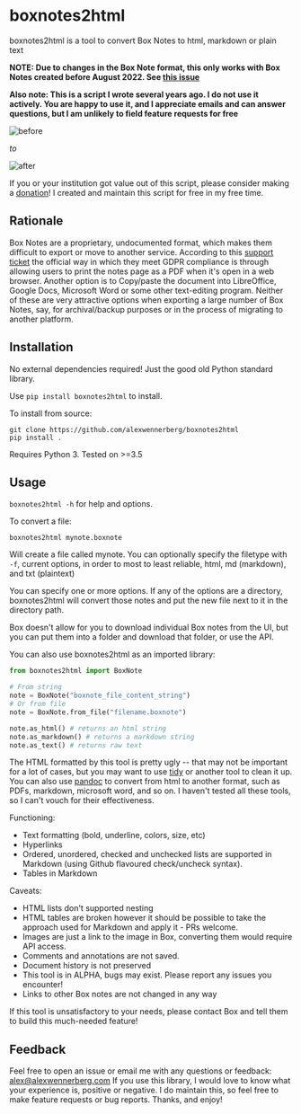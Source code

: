 # boxnotes2html

boxnotes2html is a tool to convert Box Notes to html, markdown or plain text

**NOTE: Due to changes in the Box Note format, this only works with Box Notes
created before August 2022. See [this
issue](https://github.com/alexwennerberg/boxnotes2html/issues/3)**

**Also note: This is a script I wrote several years ago. I do not use it
actively. You are happy to use it, and I appreciate emails and can answer questions, but 
I am unlikely to field feature requests for free**

![before](img/before.png)

*to*

![after](img/after.png)

If you or your institution got value out of this script, please consider making
a [donation](https://www.patreon.com/alexwennerberg)! I created and
maintain this script for free in my free time.

## Rationale

Box Notes are a proprietary, undocumented format, which makes them difficult to
export or move to another service. According to this [support
ticket](https://community.box.com/t5/Desktop-and-Mobile-Forum/Exporting-Box-Notes/td-p/14834)
the official way in which they meet GDPR compliance is through allowing users
to print the notes page as a PDF when it's open in a web browser.  Another
option is to Copy/paste the document into LibreOffice, Google Docs, Microsoft
Word or some other text-editing program. Neither of these are very attractive
options when exporting a large number of Box Notes, say, for archival/backup
purposes or in the process of migrating to another platform.


## Installation

No external dependencies required! Just the good old Python standard library.

Use `pip install boxnotes2html` to install.

To install from source:

```
git clone https://github.com/alexwennerberg/boxnotes2html
pip install .
```

Requires Python 3. Tested on >=3.5

## Usage

`boxnotes2html -h` for help and options.

To convert a file:

`boxnotes2html mynote.boxnote`

Will create a file called mynote. You can optionally specify the filetype with `-f`, current options, in order to most to least reliable, html, md (markdown), and txt (plaintext)

You can specify one or more options. If any of the options are a directory, boxnotes2html will convert those notes and put the new file next to it in the directory path.

Box doesn't allow for you to download individual Box notes from the UI, but you can put them into a folder and download that folder, or use the API.

You can also use boxnotes2html as an imported library:

```python
from boxnotes2html import BoxNote

# From string
note = BoxNote("boxnote_file_content_string")
# Or from file
note = BoxNote.from_file("filename.boxnote")

note.as_html() # returns an html string
note.as_markdown() # returns a markdown string
note.as_text() # returns raw text
```

The HTML formatted by this tool is pretty ugly -- that may not be important for a lot of cases, but you may want to use [tidy](http://www.html-tidy.org/) or another tool to clean it up. You can also use [pandoc](https://pandoc.org/) to convert from html to another format, such as PDFs, markdown, microsoft word, and so on. I haven't tested all these tools, so I can't vouch for their effectiveness.


Functioning:
* Text formatting (bold, underline, colors, size, etc)
* Hyperlinks
* Ordered, unordered, checked and unchecked lists are supported in Markdown (using Github flavoured check/uncheck syntax).
* Tables in Markdown

Caveats:
* HTML lists don't supported nesting
* HTML tables are broken however it should be possible to take the approach used for Markdown and apply it - PRs welcome.
* Images are just a link to the image in Box, converting them would require API access.
* Comments and annotations are not saved.
* Document history is not preserved
* This tool is in ALPHA, bugs may exist. Please report any issues you encounter!
* Links to other Box notes are not changed in any way

If this tool is unsatisfactory to your needs, please contact Box and tell them to build this much-needed feature!


## Feedback

Feel free to open an issue or email me with any questions or feedback: alex@alexwennerberg.com If you use this library, I would love to know what your experience is, positive or negative. I do maintain this, so feel free to make feature requests or bug reports. Thanks, and enjoy!

